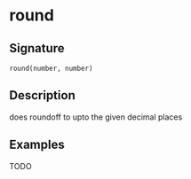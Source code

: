 # round

## Signature

`round(number, number)`

## Description

does roundoff to upto the given decimal places

## Examples

TODO
